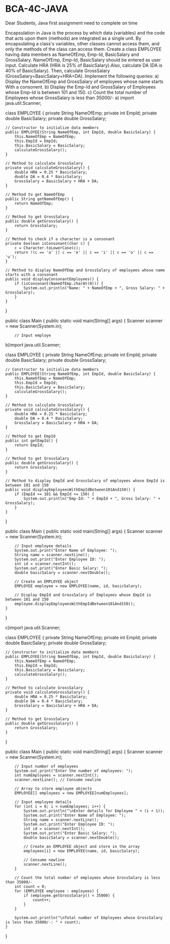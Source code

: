 # BCA-4C-JAVA
Dear Students, Java first assignment need to complete on time

Encapsulation in Java is the process by which data (variables) and the code that acts upon them (methods) are integrated as a single unit. By encapsulating a class's variables, other classes cannot access them, and only the methods of the class can access them. 
Create a class EMPLOYEE having data members as NameOfEmp, Emp-Id, BasicSalary and GrossSalary. NameOfEmp, Emp-Id, BasicSalary should be entered as user input. Calculate HRA (HRA is 25% of BasicSalary).Also, calculate DA (DA is 40% of BasicSalary). Then, calculate GrossSalary (GrossSalary=BasicSalary+HRA+DA). 
Implement the following queries: 
a) Display the NameOfEmp and GrossSalary of employees whose name starts With a consonent.
b) Display the Emp-Id and GrossSalary of Employees whose Emp-Id is between 101 and 150.
c) Count the total number of Employees whose GrossSalary is less than 35000/-
a) import java.util.Scanner;

class EMPLOYEE {
    private String NameOfEmp;
    private int EmpId;
    private double BasicSalary;
    private double GrossSalary;

    // Constructor to initialize data members
    public EMPLOYEE(String NameOfEmp, int EmpId, double BasicSalary) {
        this.NameOfEmp = NameOfEmp;
        this.EmpId = EmpId;
        this.BasicSalary = BasicSalary;
        calculateGrossSalary();
    }

    // Method to calculate GrossSalary
    private void calculateGrossSalary() {
        double HRA = 0.25 * BasicSalary;
        double DA = 0.4 * BasicSalary;
        GrossSalary = BasicSalary + HRA + DA;
    }

    // Method to get NameOfEmp
    public String getNameOfEmp() {
        return NameOfEmp;
    }

    // Method to get GrossSalary
    public double getGrossSalary() {
        return GrossSalary;
    }

    // Method to check if a character is a consonant
    private boolean isConsonant(char c) {
        c = Character.toLowerCase(c);
        return !(c == 'a' || c == 'e' || c == 'i' || c == 'o' || c == 'u');
    }

    // Method to display NameOfEmp and GrossSalary of employees whose name starts with a consonant
    public void displayConsonantEmployees() {
        if (isConsonant(NameOfEmp.charAt(0))) {
            System.out.println("Name: " + NameOfEmp + ", Gross Salary: " + GrossSalary);
        }
    }
}

public class Main {
    public static void main(String[] args) {
        Scanner scanner = new Scanner(System.in);

        // Input employe



b)import java.util.Scanner;

class EMPLOYEE {
    private String NameOfEmp;
    private int EmpId;
    private double BasicSalary;
    private double GrossSalary;

    // Constructor to initialize data members
    public EMPLOYEE(String NameOfEmp, int EmpId, double BasicSalary) {
        this.NameOfEmp = NameOfEmp;
        this.EmpId = EmpId;
        this.BasicSalary = BasicSalary;
        calculateGrossSalary();
    }

    // Method to calculate GrossSalary
    private void calculateGrossSalary() {
        double HRA = 0.25 * BasicSalary;
        double DA = 0.4 * BasicSalary;
        GrossSalary = BasicSalary + HRA + DA;
    }

    // Method to get EmpId
    public int getEmpId() {
        return EmpId;
    }

    // Method to get GrossSalary
    public double getGrossSalary() {
        return GrossSalary;
    }

    // Method to display EmpId and GrossSalary of employees whose EmpId is between 101 and 150
    public void displayEmployeesWithEmpIdBetween101And150() {
        if (EmpId >= 101 && EmpId <= 150) {
            System.out.println("Emp-Id: " + EmpId + ", Gross Salary: " + GrossSalary);
        }
    }
}

public class Main {
    public static void main(String[] args) {
        Scanner scanner = new Scanner(System.in);

        // Input employee details
        System.out.print("Enter Name of Employee: ");
        String name = scanner.nextLine();
        System.out.print("Enter Employee ID: ");
        int id = scanner.nextInt();
        System.out.print("Enter Basic Salary: ");
        double basicSalary = scanner.nextDouble();

        // Create an EMPLOYEE object
        EMPLOYEE employee = new EMPLOYEE(name, id, basicSalary);

        // Display EmpId and GrossSalary of Employees whose EmpId is between 101 and 150
        employee.displayEmployeesWithEmpIdBetween101And150();
    }
}



c)import java.util.Scanner;

class EMPLOYEE {
    private String NameOfEmp;
    private int EmpId;
    private double BasicSalary;
    private double GrossSalary;

    // Constructor to initialize data members
    public EMPLOYEE(String NameOfEmp, int EmpId, double BasicSalary) {
        this.NameOfEmp = NameOfEmp;
        this.EmpId = EmpId;
        this.BasicSalary = BasicSalary;
        calculateGrossSalary();
    }

    // Method to calculate GrossSalary
    private void calculateGrossSalary() {
        double HRA = 0.25 * BasicSalary;
        double DA = 0.4 * BasicSalary;
        GrossSalary = BasicSalary + HRA + DA;
    }

    // Method to get GrossSalary
    public double getGrossSalary() {
        return GrossSalary;
    }
}

public class Main {
    public static void main(String[] args) {
        Scanner scanner = new Scanner(System.in);

        // Input number of employees
        System.out.print("Enter the number of employees: ");
        int numEmployees = scanner.nextInt();
        scanner.nextLine(); // Consume newline

        // Array to store employee objects
        EMPLOYEE[] employees = new EMPLOYEE[numEmployees];

        // Input employee details
        for (int i = 0; i < numEmployees; i++) {
            System.out.println("\nEnter details for Employee " + (i + 1));
            System.out.print("Enter Name of Employee: ");
            String name = scanner.nextLine();
            System.out.print("Enter Employee ID: ");
            int id = scanner.nextInt();
            System.out.print("Enter Basic Salary: ");
            double basicSalary = scanner.nextDouble();

            // Create an EMPLOYEE object and store in the array
            employees[i] = new EMPLOYEE(name, id, basicSalary);

            // Consume newline
            scanner.nextLine();
        }

        // Count the total number of employees whose GrossSalary is less than 35000/-
        int count = 0;
        for (EMPLOYEE employee : employees) {
            if (employee.getGrossSalary() < 35000) {
                count++;
            }
        }

        System.out.println("\nTotal number of Employees whose GrossSalary is less than 35000/-: " + count);
    }
}
